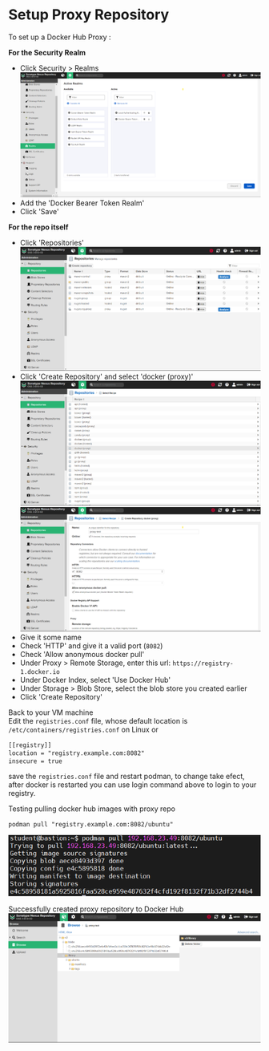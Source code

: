 # Setup Proxy Repository

To set up a Docker Hub Proxy :

**For the Security Realm**
- Click Security > Realms
![](/Chapter-3-Nexus/img/nexus-realm.png)
- Add the 'Docker Bearer Token Realm'
- Click 'Save'



**For the repo itself**
- Click 'Repositories'
![](/Chapter-3-Nexus/img/proxy-repo-1.png)
- Click 'Create Repository' and select 'docker (proxy)'
![](/Chapter-3-Nexus/img/proxy-repo-2.png)
![](/Chapter-3-Nexus/img/proxy-repo-3.png)
- Give it some name 
- Check 'HTTP' and give it a valid port (`8082`)
- Check 'Allow anonymous docker pull'
- Under Proxy > Remote Storage, enter this url: `https://registry-1.docker.io`
- Under Docker Index, select 'Use Docker Hub'
- Under Storage > Blob Store, select the blob store you created earlier 
- Click 'Create Repository'

Back to your VM machine <br>
Edit the `registries.conf` file, whose default location is `/etc/containers/registries.conf` on Linux or 

```config
[[registry]]
location = "registry.example.com:8082"
insecure = true
```

save the `registries.conf` file and restart podman, to change take efect, after docker is restarted you can use login command above to login to your registry.

Testing pulling docker hub images with proxy repo
```
podman pull "registry.example.com:8082/ubuntu"
```
![](/Chapter-3-Nexus/img/proxy-repo-6.png)

Successfully created proxy repository to Docker Hub
![](/Chapter-3-Nexus/img/proxy-repo-5.png)